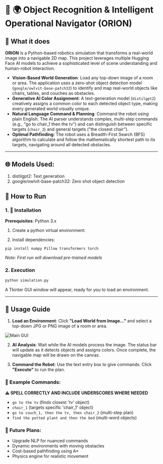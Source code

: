 # 🤖 🌍 Object Recognition & Intelligent Operational Navigator (ORION)

## 🤔 What it does

**ORION** is a Python-based robotics simulation that transforms a real-world image into a navigable 2D map. This project leverages multiple Hugging Face AI models to achieve a sophisticated level of scene understanding and human-robot interaction.

- **Vision-Based World Generation**: Load any top-down image of a room or area. The application uses a zero-shot object detection model (`google/owlvit-base-patch32`) to identify and map real-world objects like chairs, tables, and couches as obstacles.
- **Generative AI Color Assignment**: A text-generation model (`distilgpt2`) creatively assigns a common color to each detected object type, making every generated world visually unique.
- **Natural Language Command & Planning**: Command the robot using plain English. The AI parser understands complex, multi-step commands (e.g., "go to chair_1 then the tv") and can distinguish between specific targets (`chair_2`) and general targets ("the closest chair").
- **Optimal Pathfinding**: The robot uses a Breadth-First Search (BFS) algorithm to calculate and follow the mathematically shortest path to its targets, navigating around all detected obstacles.

---

## 🌐 Models Used:

1. distilgpt2: Text generation
2. google/owlvit-base-patch32: Zero shot object detection

## 🏃 How to Run

### 1. 🔧 Installation

**Prerequisites**: Python 3.x

1. Create a python virtual environment:

2. Install dependencies:

```bash
pip install numpy Pillow transformers torch
```

_Note: First run will download pre-trained models_

### 2. Execution

```bash
python simulation.py
```

A Tkinter GUI window will appear, ready for you to load an environment.

---

## 📃 Usage Guide

1. **Load an Environment**: Click **"Load World from Image..."** and select a top-down JPG or PNG image of a room or area.

![Main GUI](https://github.com/Hiptostee/image-hosting/blob/main/environment.jpeg?raw=true)

2. **AI Analysis**: Wait while the AI models process the image. The status bar will update as it detects objects and assigns colors. Once complete, the navigable map will be drawn on the canvas.

3. **Command the Robot**: Use the text entry box to give commands. Click **"Execute"** to run the plan.

### 🚀 Example Commands:

**⚠️ SPELL CORRECTLY AND INCLUDE UNDERSCORES WHERE NEEDED**

- `go to the tv` (finds closest 'tv' object)
- `chair_1` (targets specific 'chair_1' object)
- `go to couch_1, then the tv, then chair_2` (multi-step plan)
- `find the potted plant and then the bed` (multi-word objects)

### 📡 Future Plans:

- Upgrade NLP for nuanced commands
- Dynamic environments with moving obstacles
- Cost-based pathfinding using A\*
- Physics engine for realistic movement
